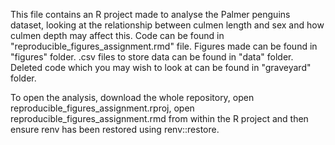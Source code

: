 This file contains an R project made to analyse the Palmer penguins dataset, looking at the relationship between culmen length and sex and how culmen depth may affect this.
Code can be found in "reproducible_figures_assignment.rmd" file.
Figures made can be found in "figures" folder.
.csv files to store data can be found in "data" folder.
Deleted code which you may wish to look at can be found in "graveyard" folder.

To open the analysis, download the whole repository, open reproducible_figures_assignment.rproj, open reproducible_figures_assignment.rmd from within the R project and then ensure renv has been restored using renv::restore.
